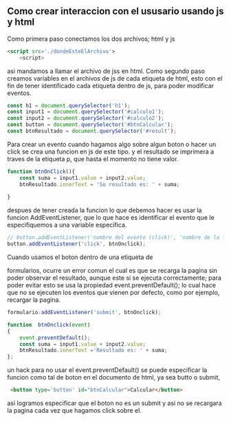 ## Como crear interaccion con el ususario usando js y html

Como primera paso conectamos los dos archivos; html y js
```html
<script src='./dondeEsteElArchivo'>
    <script> 
```
asi mandamos a llamar el archivo de jss en html.
Como segundo paso creamos variables en el archivos de js de cada etiqueta de html, esto con el fin de tener identificado cada etiqueta dentro de js, para poder modificar eventos.
```js 
const h1 = document.querySelector('h1');
const input1 = document.querySelector('#calculo1');
const input2 = document.querySelector('#calculo2');
const button = document.querySelector('#btnCalcular');
const btnResultado = document.querySelector('#result');

```
Para crear un evento cuando hagamos algo sobre algun boton o hacer un click se crea una funcion en js de este tipo.
y el resultado se imprimera a traves de la etiqueta p, que hasta el momento no tiene valor.

```js
function btnOnClick(){
    const suma = input1.value + input2.value;
    btnResultado.innerText = 'Su resultado es: ' + suma;
    
} 
```
despues de tener creada la funcion lo que debemos hacer es usar la funcion AddEventListener, que lo que hace es identificar el evento que le especifiquemos a una variable especifica.

```js 
// button.addEventListener('nombre del evento (click)', 'nombre de la funcion sin parentesis');
button.addEventListener('click', btnOnclick);
```

Cuando usamos el boton dentro de una etiqueta de <form> formularios, ocurre un error comun el cual es que se recarga la pagina sin poder observar el resultado, aunque este si se ejecuta correctamente; para poder evitar esto se usa la propiedad event.preventDefault(); lo cual hace que no se ejecuten los eventos que vienen por defecto, como por ejemplo, recargar la pagina.

```js 
formulario.addEventListener('submit', btnOnclick);

function  btnOnclick(event)
{
    event.preventDefault();
    const suma = input1.value + input2.value;
    btnResultado.innerText ='Resultado es: ' + suma;
};

```

un hack para no usar el event.preventDefault() se puede especificar la funcion como tal de boton en el documento de html, ya sea butto o submit,
```html 
 <button type='button' id="btnCalcular">Calcular</button>
```
asi logramos especificar que el boton  no es un submit y asi no se recargara la pagina cada vez que hagamos click sobre el.